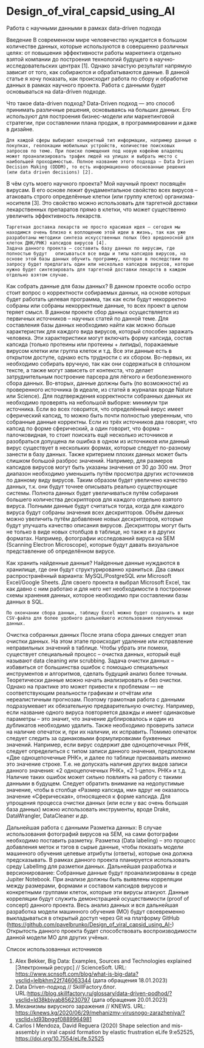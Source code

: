 # Design_of_viral_capsid_using_AI
Работа с научными данными в рамках data-driven подхода

Введение
	В современном мире человечество нуждается в большом количестве данных, которые используются в совершенно различных целях: от повышения эффективности работы маркетинга отдельно взятой компании до построения технологий будущего в научно-исследовательских центрах [1]. Однако зачастую результат напрямую зависит от того, как собираются и обрабатываются данные. 
	В данной статье я хочу показать, как происходит работа по сбору и обработке данных в рамках научного проекта. Работа с данными будет основываться на data-driven подходе.

Что такое data-driven подход?
 	Data-Driven подход — это способ принимать различные решения, основываясь на больших данных. Его используют для построения бизнес-модели или маркетинговой стратегии, при составлении плана продаж, в программировании и даже в дизайне.
 
	Для каждой сферы выбирают конкретный тип информации, например данные о покупках, геолокации мобильных устройств, количестве поисковых запросов по теме. При поиске помещения под новую кофейню владелец может проанализировать трафик людей на улицах и выбрать место с наибольшей проходимостью. Полное название этого подхода — Data Driven Decision Making (DDDM), то есть информационно обоснованные решения (или data driven decisions) [2].
	
В чём суть моего научного проекта?
	Мой научный проект посвящён вирусам. В его основе лежит фундаментальное свойство всех вирусов – атаковать строго определённые клетки (или группу клеток) организма-носителя [3]. Это свойство можно использовать для таргетной доставки лекарственных препаратов прямо в клетки, что может существенно увеличить эффективность лекарств. 
 
	Таргетная доставка лекарств не просто красивая идея – сегодня мы находимся очень близко к воплощению этой идеи в жизнь, так как уже разработаны методики синтеза искусственных полых (без вредоносной для клеток ДНК/РНК) капсидов вирусов [4].
	Задача данного проекта – составить базу данных по вирусам, где полностью будут	 описываться все виды и типы капсидов вирусов, на основе этой базы данных обучить программу, которая в последствии по запросу будет предлагать один или несколько капсидов вирусов, которые нужно будет синтезировать для таргетной доставки лекарств в каждом отдельно взятом случае.


Как собрать данные для базы данных?
	В данном проекте особо остро стоит вопрос о корректности собираемых данных, на основе которых будет работать целевая программа, так как если будут некорректно собраны или собраны некорректные данные, то всех проект в целом теряет смысл.
	В данном проекте сбор данных осуществляется из первичных источников – научных статей по данной теме. 
	Для составления базы данных необходимо найти как можно больше характеристик для каждого вида вирусов, который способен заражать человека. Эти характеристики могут включать форму капсида, состав капсида (только протеины или протеины + липиды), поражаемые вирусом клетки или группа клеток и т.д. Все эти данные есть в открытом доступе, однако есть трудности с их сбором. Во-первых, их необходимо собирать вручную, так как они содержаться в сплошном тексте, а также могут зависеть от контекста, что делает затруднительным построение парсера для лёгкого и безболезненного сбора данных. Во-вторых, данные должны быть (по возможности) из проверенного источника (в идеале, из статей в журналах вроде Nature или Science). Для подтверждения корректности собранных данных их необходимо проверять на небольшой выборке: минимум три источника. Если во всех говорится, что определённый вирус имеет сферический капсид, то можно быть почти полностью уверенным, что собранные данные корректны. Если из трёх источников два говорят, что капсид по форме сферический, а один говорит, что форма – палочковидная, то стоит поискать ещё несколько источников и разобраться допущена ли ошибка в одном из источников или данный вирус существует в нескольких формах, которые следует по-разному занести в базу данных. Также критерием плохих данных может быть слишком большой разброс значений. Например, для размеров капсидов вирусов могут быть указаны значения от 30 до 300 нм. Этот диапазон необходимо уменьшить путём просмотра других источников по данному виду вирусов. Таким образом будет увеличено качество данных, т.к. они будут точнее описывать реально существующие системы.
	Полнота данных будет увеличиваться путём собирания большего количества дескрипторов для каждого отдельно взятого вируса. Полными данные будут считаться тогда, когда для каждого вируса будут собраны значения всех дескрипторов.
	Объём данных можно увеличить путём добавление новых дескрипторов, которые будут улучшать качество описания вирусов. Дескрипторы могут быть не только в виде новых столбцов в таблице, но также и в других форматах. Например, фотографии исследований вируса на SEM (Scanning Electron Microscope), которые будут давать визуальное представление об определённом вирусе.

Как хранить найденные данные?
	Найденные данные нуждаются в хранилище, где они будут структурированно храниться. Два самых распространённый варианта: MySQL/PostgreSQL или Microsoft Excel/Google Sheets. Для своего проекта я выбрал Microsoft Excel, так как давно с ним работаю и для него нет необходимости в построении схемы хранения данных, которое необходимо при составлении базы данных в SQL. 
 
	По окончании сбора данных, таблицу Excel можно будет сохранить в виде CSV-файла для более удобного дальнейшего использования полученных данных.

Очистка собранных данных
	После этапа сбора данных следует этап очистки данных. На этом этапе происходит удаление или исправление неправильных значений в таблице.
Чтобы убрать эти помехи, существует специальный процесс – очистка данных, который ещё называют data cleaning или scrubbing. Задача очистки данных – избавиться от большинства ошибок с помощью специальных инструментов и алгоритмов, сделать будущий анализ более точным.
Теоретически данные можно начать анализировать и без очистки. Однако на практике это может привести к проблемам — не соответствующим реальности графикам и отчётам или нереалистичным прогнозам. Поэтому грамотная работа с данными подразумевает их обязательную предварительную очистку. 
Например, если название одного вируса повторяется дважды и имеет одинаковые параметры – это значит, что значение дублировалось и один из дубликатов необходимо удалить.
Также необходимо проверить записи на наличие опечаток и, при их наличии, их исправить. Помимо опечаток следует следить за одинаковыми формулировками буквенных значений. Например, если вирус содержит две одноцепочечных РНК, следует определиться с типом записи данного значения, предположим «Две одноцепочечные РНК», и далее по таблице присваивать именно это значение строке. Т.е. не допускать наличия других видов записи данного значения: «2 одноцепочечных РНК», «2 1-цепоч. РНК» и т.д. Наличие таких ошибок может сильно повлиять на работу с такими данными в будущем.
Следует обратить внимание на недопустимые значение, чтобы в столбце «Размер капсида, нм» вдруг не оказалось значение «Сферическая», относящееся к форме капсида.
Для упрощения процесса очистки данных (или если у вас очень большая база данных) можно использовать инструменты, вроде Drake, DataWrangler, DataCleaner и др.

Дальнейшая работа с данными
Разметка данных:
В случае использования фотографий вирусов на SEM, на сами фотографии необходимо поставить разметку.
Разметка (Data labeling) – это процесс добавления меток и тэгов в сырые данные, чтобы показать модели машинного обучения целевые атрибуты (ответы), которые она должна предсказывать.
В рамках данного проекта планируется использовать среду LabelImg для разметки данных.
Дальнейшая разработка и версионирование:
Собранные данные будут проанализированы в среде Jupiter Notebook. При анализе должны быть выявлены корреляции между размерами, формами и составом капсидов вирусов и конкретными группами клеток, которые эти вирусы атакуют. Данные корреляции будут служить демонстрацией осуществимости (proof of concept) данного проекта.
Весь анализ данных и вся дальнейшая разработка модели машинного обучения (МО) будут своевременно выкладываться в открытый доступ через Git на платформу GitHub (https://github.com/pavelbrunko/Design_of_viral_capsid_using_AI-) 
Открытость данного проекта будет способствовать воспроизводимости данной модели МО для других учёных.




Список использованных источников
1.	Alex Bekker, Big Data: Examples, Sources and Technologies explained [Электронный ресурс] // ScienceSoft. URL: https://www.scnsoft.com/blog/what-is-big-data?ysclid=lelbkhm22f746063344 (дата обращения 18.01.2023)
2.	Data Driven-подход // SkillFactory.блог. URL:https://blog.skillfactory.ru/glossary/data-driven-podhod/?ysclid=ld38kbjyab856230797 (дата обращения 20.01.2023)
3.	Механизмы вирусного заражения // KNEWS. URL: https://knews.kg/2020/06/29/mehanizmy-virusnogo-zarazheniya/?ysclid=ld93bnggf0889964981 
4.	Carlos I Mendoza, David Reguera (2020) Shape selection and mis-assembly in viral capsid formation by elastic frustration eLife 9:e52525, https://doi.org/10.7554/eLife.52525
